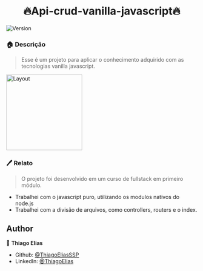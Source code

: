 <h1 align="center">🔥Api-crud-vanilla-javascript🔥</h1>
<p>
  <img alt="Version" src="https://img.shields.io/badge/version-0.1.0-blue.svg?cacheSeconds=2592000" />
</p>

### 🏠 **Descrição**
> Esse é um projeto para aplicar o conhecimento adquirido com as tecnologias vanilla javascript.

<p>
  <img alt="Layout" src="https://user-images.githubusercontent.com/64434954/179645208-a097357a-d003-410a-9d92-52d9ec68d3c6.gif" style="width: 200px; height: auto;"/>
</p>

### 🖊 Relato
> O projeto foi desenvolvido em um curso de fullstack em primeiro módulo.

- Trabalhei com o javascript puro, utilizando os modulos nativos do node.js
- Trabalhei com a divisão de arquivos, como controllers, routers e o index.

## Author

👤 **Thiago Elias**

* Github: [@ThiagoEliasSSP](https://github.com/ThiagoEliasSSP)
* LinkedIn: [@ThiagoElias](https://www.linkedin.com/in/ThiagoEliasSSP)
